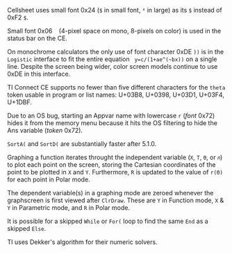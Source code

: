Cellsheet uses small font 0x24 (`$` in small font, `⁴` in large) as its `$` instead of 0xF2 `$`.

Small font 0x06 ` ` (4-pixel space on mono, 8-pixels on color) is used in the status bar on the CE.

On monochrome calculators the only use of font character 0xDE `))` is in the `Logistic` interface to fit the entire equation ` y=c/(1+ae^(~bx))` on a single line.  Despite the screen being wider, color screen models continue to use 0xDE in this interface.

TI Connect CE supports no fewer than five different characters for the `theta` token usable in program or list names: U+03B8, U+0398, U+03D1, U+03F4, U+1DBF.

Due to an OS bug, starting an Appvar name with lowercase `r` (_font_ 0x72) hides it from the memory menu because it hits the OS filtering to hide the Ans variable (_token_ 0x72).

`SortA(` and `SortD(` are substantially faster after 5.1.0.

Graphing a function iterates throught the independent variable (`X`, `T`, `Θ`, or `𝑛`) to plot each point on the screen, storing the Cartesian coordinates of the point to be plotted in `X` and `Y`. Furthermore, `R` is updated to the value of `r(Θ)` for each point in Polar mode.

The dependent variable(s) in a graphing mode are zeroed whenever the graphscreen is first viewed after `ClrDraw`. These are `Y` in Function mode, `X` & `Y` in Parametric mode, and `R` in Polar mode.

It is possible for a skipped `While` or `For(` loop to find the same `End` as a skipped `Else`.

TI uses Dekker's algorithm for their numeric solvers.
